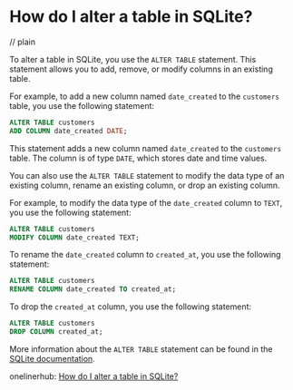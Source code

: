 # How do I alter a table in SQLite?
// plain

To alter a table in SQLite, you use the `ALTER TABLE` statement. This statement allows you to add, remove, or modify columns in an existing table.

For example, to add a new column named `date_created` to the `customers` table, you use the following statement:

```sql
ALTER TABLE customers
ADD COLUMN date_created DATE;
```

This statement adds a new column named `date_created` to the `customers` table. The column is of type `DATE`, which stores date and time values.

You can also use the `ALTER TABLE` statement to modify the data type of an existing column, rename an existing column, or drop an existing column.

For example, to modify the data type of the `date_created` column to `TEXT`, you use the following statement:

```sql
ALTER TABLE customers
MODIFY COLUMN date_created TEXT;
```

To rename the `date_created` column to `created_at`, you use the following statement:

```sql
ALTER TABLE customers
RENAME COLUMN date_created TO created_at;
```

To drop the `created_at` column, you use the following statement:

```sql
ALTER TABLE customers
DROP COLUMN created_at;
```

More information about the `ALTER TABLE` statement can be found in the [SQLite documentation](https://www.sqlite.org/lang_altertable.html).

onelinerhub: [How do I alter a table in SQLite?](https://onelinerhub.com/sqlite/how-do-i-alter-a-table-in-sqlite)